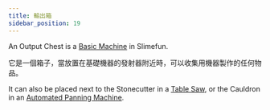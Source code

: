 ```yaml
---
title: 輸出箱
sidebar_position: 19
---
```


An Output Chest is a [Basic Machine](Basic-Machines.md) in Slimefun.

它是一個箱子，當放置在基礎機器的發射器附近時，可以收集用機器製作的任何物品。

It can also be placed next to the Stonecutter in a [Table Saw](Table-Saw.md), or the Cauldron in an [Automated Panning Machine](Automated-Panning-Machine.md).

